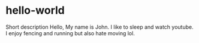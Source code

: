 # hello-world
Short description
Hello, My name is John. I like to sleep and watch youtube. 
I enjoy fencing and running but also hate moving lol.
